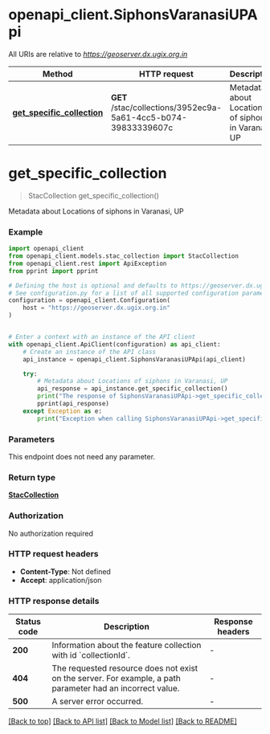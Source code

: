 # openapi_client.SiphonsVaranasiUPApi

All URIs are relative to *https://geoserver.dx.ugix.org.in*

Method | HTTP request | Description
------------- | ------------- | -------------
[**get_specific_collection**](SiphonsVaranasiUPApi.md#get_specific_collection) | **GET** /stac/collections/3952ec9a-5a61-4cc5-b074-39833339607c | Metadata about Locations of siphons in Varanasi, UP


# **get_specific_collection**
> StacCollection get_specific_collection()

Metadata about Locations of siphons in Varanasi, UP

### Example


```python
import openapi_client
from openapi_client.models.stac_collection import StacCollection
from openapi_client.rest import ApiException
from pprint import pprint

# Defining the host is optional and defaults to https://geoserver.dx.ugix.org.in
# See configuration.py for a list of all supported configuration parameters.
configuration = openapi_client.Configuration(
    host = "https://geoserver.dx.ugix.org.in"
)


# Enter a context with an instance of the API client
with openapi_client.ApiClient(configuration) as api_client:
    # Create an instance of the API class
    api_instance = openapi_client.SiphonsVaranasiUPApi(api_client)

    try:
        # Metadata about Locations of siphons in Varanasi, UP
        api_response = api_instance.get_specific_collection()
        print("The response of SiphonsVaranasiUPApi->get_specific_collection:\n")
        pprint(api_response)
    except Exception as e:
        print("Exception when calling SiphonsVaranasiUPApi->get_specific_collection: %s\n" % e)
```



### Parameters

This endpoint does not need any parameter.

### Return type

[**StacCollection**](StacCollection.md)

### Authorization

No authorization required

### HTTP request headers

 - **Content-Type**: Not defined
 - **Accept**: application/json

### HTTP response details

| Status code | Description | Response headers |
|-------------|-------------|------------------|
**200** | Information about the feature collection with id &#x60;collectionId&#x60;. |  -  |
**404** | The requested resource does not exist on the server. For example, a path parameter had an incorrect value. |  -  |
**500** | A server error occurred. |  -  |

[[Back to top]](#) [[Back to API list]](../README.md#documentation-for-api-endpoints) [[Back to Model list]](../README.md#documentation-for-models) [[Back to README]](../README.md)

